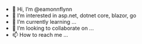 - 👋 Hi, I’m @eamonnflynn
- 👀 I’m interested in asp.net, dotnet core, blazor, go
- 🌱 I’m currently learning ...
- 💞️ I’m looking to collaborate on ...
- 📫 How to reach me ...

<!---
eamonnflynn/eamonnflynn is a ✨ special ✨ repository because its `README.md` (this file) appears on your GitHub profile.
You can click the Preview link to take a look at your changes.
--->
